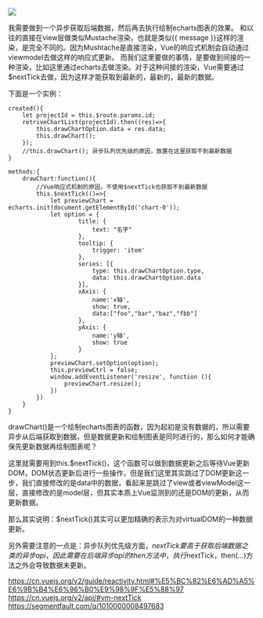 ![](https://upload-images.jianshu.io/upload_images/2976869-382e7370c7cd6b29.png?imageMogr2/auto-orient/strip%7CimageView2/2/w/512)

我需要做到一个异步获取后端数据，然后再去执行绘制echarts图表的效果。
和以往的直接在view层做类似Mustache渲染，也就是类似{{ message }}这样的渲染，是完全不同的。因为Mushtache是直接渲染，Vue的响应式机制会自动通过viewmodel去做这样的响应式更新。
而我们这里要做的事情，是要做到间接的一种渲染，比如这里通过echarts去做渲染。对于这种间接的渲染，Vue需要通过$nextTick去做，因为这样才能获取到最新的，最新的，最新的数据。

下面是一个实例：

```
created(){
    let projectId = this.$route.params.id;
    retriveChartList(projectId).then((res)=>{
        this.drawChartOption.data = res.data;
        this.drawChart();
    });
    //this.drawChart(); 异步队列优先级的原因，放置在这里获取不到最新数据
}
```
```
methods:{
    drawChart:function(){
        //Vue响应式机制的原因，不使用$nextTick也获取不到最新数据                           
        this.$nextTick(()=>{
            let previewChart = echarts.init(document.getElementById('chart-0'));
            let option = {
                    title: {
                        text: "名字"
                    },
                    tooltip: {
                        trigger: 'item'
                    },
                    series: [{
                        type: this.drawChartOption.type,
                        data: this.drawChartOption.data
                    }],
                    xAxis: {
                        name:'x轴',
                        show: true,
                        data:["foo","bar","baz","fbb"]
                    },
                    yAxis: {
                        name:'y轴',
                        show: true
                    }
            };
            previewChart.setOption(option);
            this.previewCtrl = false;
            window.addEventListener('resize', function (){
                previewChart.resize();
            })
        })
    }
} 
```
drawChart()是一个绘制echarts图表的函数，因为起初是没有数据的，所以需要异步从后端获取到数据，但是数据更新和绘制图表是同时进行的，那么如何才能确保先更新数据再绘制图表呢？

这里就需要用到this.$nextTick()，这个函数可以做到数据更新之后等待Vue更新 DOM，DOM状态更新后进行一些操作，但是我们这里其实跳过了DOM更新这一步，我们直接修改的是data中的数据，看起来是跳过了view或者viewModel这一层，直接修改的是model层，但其实本质上Vue监测到的还是DOM的更新，从而更新数据。

那么其实说明：$nextTick()其实可以更加精确的表示为对virtualDOM的一种数据更新。

另外需要注意的一点是：异步队列优先级方面，$nextTick要高于获取后端数据之类的异步api，因此需要在后端异步api的then方法中，执行$nextTick，then(...)方法之外会导致数据未更新。

https://cn.vuejs.org/v2/guide/reactivity.html#%E5%BC%82%E6%AD%A5%E6%9B%B4%E6%96%B0%E9%98%9F%E5%88%97
https://cn.vuejs.org/v2/api/#vm-nextTick
https://segmentfault.com/q/1010000008497683